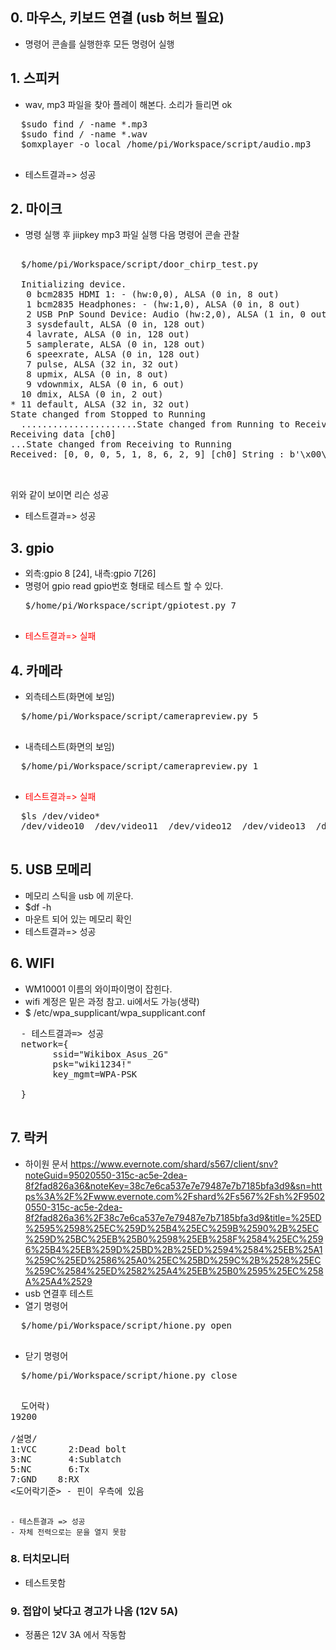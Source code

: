 

##  0. 마우스, 키보드 연결 (usb 허브 필요)
  - 명령어 콘솔를 실행한후 모든 명령어 실행

##  1. 스피커
  - wav, mp3 파일을 찾아 플레이 해본다. 소리가 들리면 ok
  <pre>
  $sudo find / -name *.mp3
  $sudo find / -name *.wav
  $omxplayer -o local /home/pi/Workspace/script/audio.mp3
 </pre>
  - 테스트결과=> 성공
##  2. 마이크

  - 명령 실행 후 jiipkey mp3 파일 실행 다음 명령어 콘솔 관찰
  <pre>
  
  $/home/pi/Workspace/script/door_chirp_test.py 
  
  Initializing device.
   0 bcm2835 HDMI 1: - (hw:0,0), ALSA (0 in, 8 out)
   1 bcm2835 Headphones: - (hw:1,0), ALSA (0 in, 8 out)
   2 USB PnP Sound Device: Audio (hw:2,0), ALSA (1 in, 0 out)
   3 sysdefault, ALSA (0 in, 128 out)
   4 lavrate, ALSA (0 in, 128 out)
   5 samplerate, ALSA (0 in, 128 out)
   6 speexrate, ALSA (0 in, 128 out)
   7 pulse, ALSA (32 in, 32 out)
   8 upmix, ALSA (0 in, 8 out)
   9 vdownmix, ALSA (0 in, 6 out)
  10 dmix, ALSA (0 in, 2 out)
* 11 default, ALSA (32 in, 32 out)
State changed from Stopped to Running
  ......................State changed from Running to Receiving
Receiving data [ch0]
...State changed from Receiving to Running
Received: [0, 0, 0, 5, 1, 8, 6, 2, 9] [ch0] String : b'\x00\x00\x00\x05\x01\x08\x06\x02\t'

  </pre>
위와 같이 보이면 리슨 성공 
- 테스트결과=> 성공
##  3. gpio
  - 외측:gpio 8 [24], 내측:gpio 7[26]
  - 명령어 gpio read gpio번호 형태로 테스트 할 수 있다.
    <pre>
    $/home/pi/Workspace/script/gpiotest.py 7
      </pre>
  - <p style='color:red'>테스트결과=> 실패 </p>
##  4. 카메라
  - 외측테스트(화면에 보임)
  <pre>
  $/home/pi/Workspace/script/camerapreview.py 5   
  </pre>
  
  - 내측테스트(화면의 보임)
  <pre>
  $/home/pi/Workspace/script/camerapreview.py 1
  </pre>
  - <font color='red'>테스트결과=> 실패 </font>
  
  <pre>
  $ls /dev/video*
  /dev/video10  /dev/video11  /dev/video12  /dev/video13  /dev/video14  /dev/video15  /dev/video16
  </pre>
##  5. USB 모메리 
  - 메모리 스틱을 usb  에 끼운다.
  - $df -h 
  - 마운트 되어 있는 메모리 확인 
  - 테스트결과=> 성공
##  6. WIFI
  - WM10001 이름의 와이파이명이 잡힌다.
  - wifi 계정은 밑은 과정 참고. ui에서도 가능(생략)
  - $ /etc/wpa_supplicant/wpa_supplicant.conf

  <pre>
  - 테스트결과=> 성공
  network={
        ssid="Wikibox_Asus_2G"
        psk="wiki1234!"
        key_mgmt=WPA-PSK
        
  }
  </pre>
##  7. 락커

  - 하이원 문서 https://www.evernote.com/shard/s567/client/snv?noteGuid=95020550-315c-ac5e-2dea-8f2fad826a36&noteKey=38c7e6ca537e7e79487e7b7185bfa3d9&sn=https%3A%2F%2Fwww.evernote.com%2Fshard%2Fs567%2Fsh%2F95020550-315c-ac5e-2dea-8f2fad826a36%2F38c7e6ca537e7e79487e7b7185bfa3d9&title=%25ED%2595%2598%25EC%259D%25B4%25EC%259B%2590%2B%25EC%259D%25BC%25EB%25B0%2598%25EB%258F%2584%25EC%2596%25B4%25EB%259D%25BD%2B%25ED%2594%2584%25EB%25A1%259C%25ED%2586%25A0%25EC%25BD%259C%2B%2528%25EC%259C%2584%25ED%2582%25A4%25EB%25B0%2595%25EC%258A%25A4%2529
  - usb 연결후  테스트 
  - 열기 명령어 
  <pre>
  $/home/pi/Workspace/script/hione.py open
  </pre>
  - 닫기 명령어
  <pre>
  $/home/pi/Workspace/script/hione.py close
  </pre>
  <pre>
  도어락)
19200

/설명/
1:VCC      2:Dead bolt
3:NC       4:Sublatch
5:NC       6:Tx
7:GND    8:RX
<도어락기준> - 핀이 우측에 있음
  </pre>
  
    - 테스튼결과 => 성공
    - 자체 전력으로는 문을 열지 못함
    
### 8. 터치모니터
  - 테스트못함

### 9. 접압이 낮다고 경고가 나옴 (12V 5A)
  - 정품은 12V 3A 에서 작동함
  
